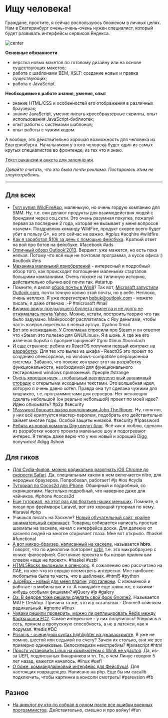 # Ищу человека!

Граждане, простите, я сейчас воспользуюсь бложеком в личных целях. Нам в Екатеринбург очень-очень-очень нужен специалист, который будет развивать интерфейсы сервисов Яндекса.

![center](https://is1.4sqi.net/derived_pix/XLdkNlJEug_wLyOoEbbYUD4OBzfPoLqvoY2IgQoyKMw_300x300.jpg)

**Основные обязанности**

* верстка новых макетов по готовому дизайну или на основе существующих макетов;
* работа с шаблонами BEM, XSLT: создание новых и правка существующих;
* работа с JavaScript.

**Необходимые в работе знания, умения, опыт**

* знание HTML/CSS и особенностей его отображения в различных браузерах;
* знание JavaScript, умение писать кроссбраузерные скрипты, опыт использования JavaScript-библиотек;
* опыт работы с системами шаблонов;
* опыт работы с чужим кодом.

А вообще, это действительно хорошая возможность для человека из Екатеринбурга. Начальником у этого человека будет один из самых крутых специалистов во фронтенде, из тех что я знаю.

[Текст вакансии и анкета для заполнения](http://company.yandex.ru/job/vacancies/dev_commserv_ekb.xml).

*Давайте считать, что это была почти реклама. Постараюсь этим не злоупотреблять.*

-----

## Для всех
* [Гугл купил WildFireApp](http://googleblog.blogspot.com/2012/07/sparking-better-conversation-with.html.html), маленькую, но очень гордую компанию для SMM. Ну, т.е. они делают продукты для взаимодействия людей с брендами через соц.сети. Это очень разумная покупка, пожалуй первая за последние 2 года, которая не вызывает у меня вопросов «зачем». Поздравляю команду WildFire, продукт скорее всего будет убит в пользу G+, но это сейчас не важно. #gplus #acqhire #wildfire
* [Как я заработал $10k за день с помощью фейсбука](http://irvinebroque.tumblr.com/post/28415393877/how-i-made-10k-in-one-day-with-facebook-ads-re-bots). Краткий ответ на вой про ботов на фейсбуке. #facebook #ads
* [Отличный обзор Outlook’2013](http://litmus.com/blog/outlook-2013-still-powered-by-word-now-available-for-email-testing). Вердикт: уже мажется, но есть пока нельзя. Потому что всё еще не почтовая программа, а кусок офиса :) #outlook #ms
* [Механика маленький приобретений](http://quotidianventures.com/post/28411675934/mechanics-of-a-small-acquisition) - интересный и подробный обзор того, как происходит поглощение маленьких стартапов большими компаниями. Очень похоже на типичную историю, действительно обычно всё почти так. #startup
* Помните, я делал [обзор почты в Win8](http://addmeto.cc/post/2012-06-20)? Так вот, [Microsoft запустили Outlook.com](http://blogs.office.com/b/microsoft-outlook/archive/2012/07/31/introducing-outlook-com-modern-email-for-the-next-billion-mailboxes.aspx), почти точную копию этой почты, но в вебе. Неплохо, очень неплохо. Я уже порегистрил [bobuk@outlook.com](mailto:bobuk@outlook.com) - можете писать, я даже отвечаю :-P #microsoft #mail
* [Видимо ввиду предыдущего буллета прилегла и не долго не отжималась почта Yahoo](http://techcrunch.com/2012/07/31/welcome-to-the-new-and-improved-yahoo-mail-and-its-crashing/). Можно, кстати, построить теорию что так было задумано. Майкрософт расплатилась с Яху деньгами, чтобы часть юзеров перетекла в новый аутлук. #yahoo #mail
* [Вот это неожиданно. У Столлмана спросили про Steam](http://www.muktware.com/4042/richard-m-stallman-steam-good-gnulinux) и он ответил что «Steam это полезно для GNU/Linux». Я в шоке. А где же его извечная борьба с проприетарщиной? #gnu #linux #borodach
* [И еще странное: ребята из ReactOS получили первый контракт на разработку](http://www.reactos.org/forum/viewtopic.php?f=2&t=11401). Для тех кто вылез из шкафа - ReactOS это проект по созданию опенсорсной, но windows-compatible операционной системы. Забавно, что похоже контракт этот на разработку функциональности, необходимой для функционального тестирования windows приложений. #people #strange
* [Очень хорошая идея - глобальный распределенный анонимный сторадж](https://github.com/tarcieri/cryptosphere) с открытыми исходными текстами. Это волшебная идея, которую я очень давно хотел. Правда она тут сделана чужими для хищников, т.е. программистами для серверов. Нет желающих сделать небольшой (он реально небольшой) проект по моей идее? Идею описывать? #p2p #security
* [1Password бросает вызов поклонникам John The Ripper](http://blog.agilebits.com/2012/07/31/1password-is-ready-for-john-the-ripper/). Ну, понятно, у них всё криптуется мастер-паролем, подобрать его действительно займет многие годы. Особой защиты никакой. #security #1password
* [Ребята из новой команды Digg ведут блог](http://blog.digg.com/post/28338474438/v1-preview). Всё как я люблю, сделали из разработки нового проекта маленькое шоу и подогревают интерес. Я теперь даже верю что у них новый и хороший Digg получится! #digg #show

## Для гиков
* [Для Cydia-филов, можно радикально разогнать iOS Chrome до скорости Safari](http://lifehacker.com/5930405/nitrous-speeds-up-google-chrome-for-iphone-with-the-nitro-javascript-engine). Да, специальным хаком в нем включается nitro, для неродных браузеров. Попробовал, работает! #js #ios #cydia
* [Туториал по Cocos2d для iPhone](http://www.raywenderlich.com/14793/how-to-make-a-game-like-cut-the-rope-part-1). Обширный и подробный, со скриншотами. Настолько подробный, что наверное даже для чайников. #iphone #cocos2d
* [Еще туториал, на этот раз для братьев наших меньших](http://net.tutsplus.com/tutorials/php/build-web-apps-from-scratch-with-laravel-filters-validations-and-files/). Помните, я писал про фреймворк Laravel, вот это хороший туториал по нему. #laravel #php
* Учишься писать на Хаскеле? [Новый обучательный сайт, крайне занимательный скринкаст](http://haskelllive.com/). Товарищ собирается написать простые шахматы на хаскеле, начал с интерфейса доски. Для далеких от хаскеля людей на многое открывает глаза. Мне вот открыло. #haskel #functional
* [А вот микро-браузер, написанный на хаскеле](https://github.com/k0ral/hbro), называется **hbro**. Говорят, что по идеологии повторяет [uzbl](http://www.uzbl.org/), т.е. это микробраузер с юникс-философией. Состояние проекта я бы назвал приличным словом «еще не проект». #haskel #uzbl
* [HTML5Rocks выложили в опенсорс](https://github.com/html5rocks/www.html5rocks.com). К сожалению оно рассчитано на GAE, но кое-что из сорцов посмотреть интересно. Мне наиболее любопытна была та часть, что в шаблонах. #html5 #python
* [JuiceBox - новый для меня плагин, для галереи](http://www.juicebox.net/). С изюминкой и работает в мобильных и тп. А накидайте еще таких же, с какими-нибудь особыми фишками? #jQuery #js #galery
* [Ох. В федоре тоже решили сделать свой форк Gnome2](http://fedoraproject.org/wiki/Features/MATE-Desktop). Называется MATE Desktop. Причина та же, что и у остальных - Gnome3 слишком радикальный. #gnome #linux
* [Чуваки решили проверить, можно ли реплицировать Redis между Rackspace и EC2](http://3scale.github.com/2012/07/25/fun-with-redis-replication/). Самое интересное - у них получилось! Уперлись в сеть, причем в пропускную способность, а не в латенси, как я подумал. #redis #DC
* [Prism.js - очередной syntax highlighter на джаваскрипте](http://prismjs.com/). Я уже не помню, шестой или седьмой по счету? Зачем их столько, они же все примерно одинаковые. Велосипедизм неистребим? #javascript #html
* [Просто установить Linux на компьютеры с Win8 не удастся](http://www.itworld.com/software/287946/there-will-be-no-easy-way-install-linux-windows-8-pcs). Да, из-за UEFI, подписанных бинарников и тп. То, о чем Линус говорил 5 лет назад, кажется началось. #linux #uefi
* [О боже, коммандлайновый интерфейс для Фейсбука!](http://fbcmd.dtompkins.com/). Для настоящих извращенцев. Написано на php. Еще бы им cacalib подключить, чтобы картинки в консоли смотреть! #perevsion #fb

## Разное
* [На анекдот.ру кто-то собрал в одном посте все ошибки военных программистов](http://www.anekdot.ru/id/585131/). Действительно, смешно и про войну! #fun